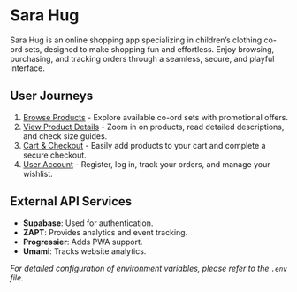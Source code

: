 # Sara Hug

Sara Hug is an online shopping app specializing in children’s clothing co-ord sets, designed to make shopping fun and effortless. Enjoy browsing, purchasing, and tracking orders through a seamless, secure, and playful interface.

## User Journeys

1. [Browse Products](docs/journeys/browse-products.md) - Explore available co-ord sets with promotional offers.
2. [View Product Details](docs/journeys/view-product-details.md) - Zoom in on products, read detailed descriptions, and check size guides.
3. [Cart & Checkout](docs/journeys/cart-checkout.md) - Easily add products to your cart and complete a secure checkout.
4. [User Account](docs/journeys/user-account.md) - Register, log in, track your orders, and manage your wishlist.

## External API Services

- **Supabase**: Used for authentication.
- **ZAPT**: Provides analytics and event tracking.
- **Progressier**: Adds PWA support.
- **Umami**: Tracks website analytics.

_For detailed configuration of environment variables, please refer to the `.env` file._